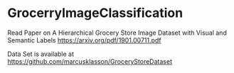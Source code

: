# GrocerryImageClassification

Read Paper on A Hierarchical Grocery Store Image Dataset with Visual and Semantic Labels  https://arxiv.org/pdf/1901.00711.pdf

Data Set is available at https://github.com/marcusklasson/GroceryStoreDataset
